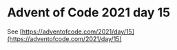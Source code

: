# Advent of Code 2021 day 15

See [https://adventofcode.com/2021/day/15](https://adventofcode.com/2021/day/15)
